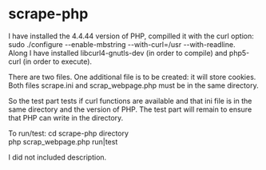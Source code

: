 # scrape-php


I have installed the 4.4.44 version of PHP, compilled it with the curl option:  
sudo ./configure --enable-mbstring   --with-curl=/usr --with-readline.  
Along I have installed libcurl4-gnutls-dev (in order to compile) and  php5-curl (in order to execute).

There are two files. One additional file is to be created: it will store cookies.  
Both files scrape.ini and scrap_webpage.php must be in the same directory.

So the test part tests if curl functions are available and that ini file is in the same directory and the version of PHP.
The test part will remain to ensure that PHP can write in the directory. 

To run/test: cd scrape-php directory  
php scrap_webpage.php run|test  

I did not included description.
